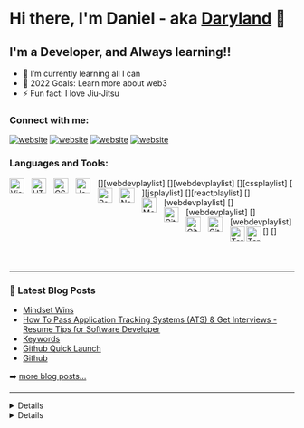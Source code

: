 # Hi there, I'm Daniel - aka [Daryland][linkedin] 👋 



## I'm a Developer, and Always learning!!

- 🌱 I’m currently learning all I can 
- 🥅 2022 Goals: Learn more about web3
- ⚡ Fun fact: I love Jiu-Jitsu

### Connect with me:

[![website](./img/globe-light.svg)](https://medium.com/@rylandcs#gh-light-mode-only)
[![website](./img/globe-dark.svg)](https://medium.com/@rylandcs#gh-dark-mode-only)
[![website](./img/linkedin-light.svg)](https://www.linkedin.com/in/daniel-ryland-1b233a68/#gh-light-mode-only)
[![website](./img/linkedin-dark.svg)](https://www.linkedin.com/in/daniel-ryland-1b233a68/#gh-dark-mode-only)

### Languages and Tools:

[<img align="left" alt="Visual Studio Code" width="26px" src="https://cdn.jsdelivr.net/gh/devicons/devicon/icons/vscode/vscode-original.svg" style="padding-right:10px;" />][webdevplaylist]
[<img align="left" alt="HTML5" width="26px" src="https://cdn.jsdelivr.net/gh/devicons/devicon/icons/html5/html5-original.svg" style="padding-right:10px;" />][webdevplaylist]
[<img align="left" alt="CSS3" width="26px" src="https://cdn.jsdelivr.net/gh/devicons/devicon/icons/css3/css3-original.svg" style="padding-right:10px;" />][cssplaylist]
[<img align="left" alt="JavaScript" width="26px" src="https://cdn.jsdelivr.net/gh/devicons/devicon/icons/javascript/javascript-original.svg" style="padding-right:10px;" />][jsplaylist]
[<img align="left" alt="React" width="26px" src="https://cdn.jsdelivr.net/gh/devicons/devicon/icons/react/react-original.svg" style="padding-right:10px;" />][reactplaylist]
[<img align="left" alt="Node.js" width="26px" src="https://cdn.jsdelivr.net/gh/devicons/devicon/icons/nodejs/nodejs-original.svg" style="padding-right:10px;" />][webdevplaylist]
[<img align="left" alt="MongoDB" width="26px" src="https://cdn.jsdelivr.net/gh/devicons/devicon/icons/mongodb/mongodb-original.svg" style="padding-right:10px;" />][webdevplaylist]
[<img align="left" alt="Git" width="26px" src="https://cdn.jsdelivr.net/gh/devicons/devicon/icons/git/git-original.svg" style="padding-right:10px;" />][webdevplaylist]
[<img align="left" alt="GitHub" width="26px" src="https://user-images.githubusercontent.com/3369400/139447912-e0f43f33-6d9f-45f8-be46-2df5bbc91289.png" style="padding-right:10px;" />](https://www.youtube.com/playlist?list=PLkwxH9e_vrAJ0WbEsFA9W3I1W-g_BTsbt#gh-dark-mode-only)
[<img align="left" alt="GitHub" width="26px" src="https://user-images.githubusercontent.com/3369400/139448065-39a229ba-4b06-434b-bc67-616e2ed80c8f.png" style="padding-right:10px;" />](https://www.youtube.com/playlist?list=PLkwxH9e_vrAJ0WbEsFA9W3I1W-g_BTsbt#gh-light-mode-only)
[<img align="left" alt="Terminal" width="26px" src="./img/terminal-light.svg" />]
[<img align="left" alt="Terminal" width="26px" src="./img/terminal-dark.svg" />]

<br />
<br />

---

### 📕 Latest Blog Posts

<!-- BLOG-POST-LIST:START -->
- [Mindset Wins](https://medium.com/@rylandcs/mindset-wins-6a6fe7bbe35d)
- [How To Pass Application Tracking Systems &lpar;ATS&rpar; &amp; Get Interviews - Resume Tips for Software Developer](https://dev.to/codestackr/how-to-pass-application-tracking-systems-ats-get-interviews-resume-tips-for-software-developer-4bmo)
- [Keywords](https://medium.com/@rylandcs/keywords-eeac56b1ef7e)
- [Github Quick Launch](https://medium.com/@rylandcs/github-quick-launch-65f9417b4325)
- [Github](https://medium.com/@rylandcs/github-bfaa1653ff61)
<!-- BLOG-POST-LIST:END -->

➡️ [more blog posts...](https://medium.com/@rylandcs)

---

<details>

</details>

<details>
  
[![Daniel's GitHub stats](https://github-readme-stats.vercel.app/api?username=daryland)](https://github.com/daryland/github-readme-stats)

</details>

[website]: https://medium.com/@rylandcs
[linkedin]: https://www.linkedin.com/in/daniel-ryland-1b233a68/
